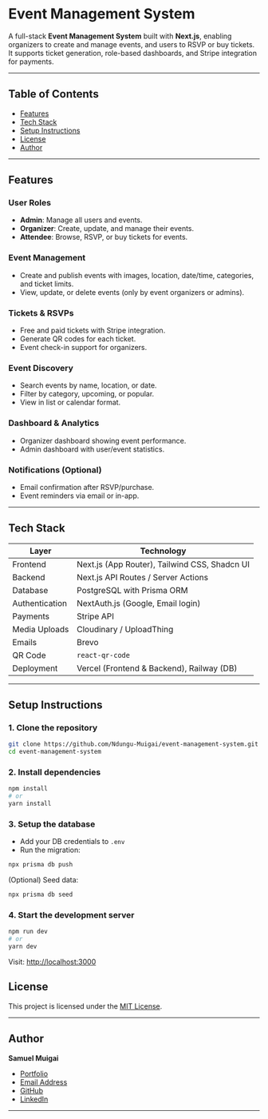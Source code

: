 # Event Management System

A full-stack **Event Management System** built with **Next.js**, enabling organizers to create and manage events, and users to RSVP or buy tickets. It supports ticket generation, role-based dashboards, and Stripe integration for payments.

---

## Table of Contents

- [Features](#-features)
- [Tech Stack](#-tech-stack)
- [Setup Instructions](#️-setup-instructions)
- [License](#-license)
- [Author](#-author)

---

## Features

### User Roles
- **Admin**: Manage all users and events.
- **Organizer**: Create, update, and manage their events.
- **Attendee**: Browse, RSVP, or buy tickets for events.

### Event Management
- Create and publish events with images, location, date/time, categories, and ticket limits.
- View, update, or delete events (only by event organizers or admins).

### Tickets & RSVPs
- Free and paid tickets with Stripe integration.
- Generate QR codes for each ticket.
- Event check-in support for organizers.

### Event Discovery
- Search events by name, location, or date.
- Filter by category, upcoming, or popular.
- View in list or calendar format.

### Dashboard & Analytics
- Organizer dashboard showing event performance.
- Admin dashboard with user/event statistics.

### Notifications (Optional)
- Email confirmation after RSVP/purchase.
- Event reminders via email or in-app.

---

## Tech Stack

| Layer         | Technology                              |
|---------------|------------------------------------------|
| Frontend      | Next.js (App Router), Tailwind CSS, Shadcn UI |
| Backend       | Next.js API Routes / Server Actions      |
| Database      | PostgreSQL with Prisma ORM               |
| Authentication| NextAuth.js (Google, Email login)        |
| Payments      | Stripe API                               |
| Media Uploads | Cloudinary / UploadThing                 |
| Emails        | Brevo                                    |
| QR Code       | `react-qr-code`                          |
| Deployment    | Vercel (Frontend & Backend), Railway (DB) |

---

## Setup Instructions

### 1. Clone the repository

```bash
git clone https://github.com/Ndungu-Muigai/event-management-system.git
cd event-management-system
```

### 2. Install dependencies

```bash
npm install
# or
yarn install
```

### 3. Setup the database

- Add your DB credentials to `.env`
- Run the migration:

```bash
npx prisma db push
```

(Optional) Seed data:

```bash
npx prisma db seed
```

### 4. Start the development server

```bash
npm run dev
# or
yarn dev
```

Visit: [http://localhost:3000](http://localhost:3000)

## License

This project is licensed under the [MIT License](LICENSE).

---

## Author

**Samuel Muigai**  
- [Portfolio](http://ndungu-muigai.vercel.app/)  
- [Email Address](https://mailto:ndungu.muigai01@gmail.com)  
- [GitHub](https://github.com/Ndungu-Muigai)  
- [LinkedIn](https://linkedin.com/in/samuel-muigai-560355224)

---